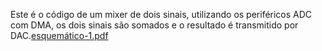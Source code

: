 Este é o código de um mixer de dois sinais, utilizando os periféricos ADC com DMA, os dois sinais são somados e o resultado é transmitido por DAC.[esquemático-1.pdf](https://github.com/NicolasWarnava/ARM/files/12408681/esquematico-1.pdf)
